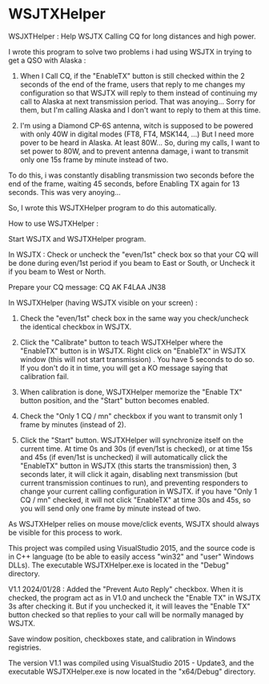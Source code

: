 # WSJTXHelper
WSJXTHelper : Help WSJTX Calling CQ for long distances and high power.

I wrote this program to solve two problems i had using WSJTX in trying to get a QSO with Alaska :

1) When I Call CQ, if the "EnableTX" button is still checked within the 2 seconds of the end of the frame, 
   users that reply to me changes my configuration so that WSJTX will reply to them instead of continuing 
   my call to Alaska at next transmission period. 
   That was anoying... 
   Sorry for them, but I'm calling Alaska and I don't want to reply to them at this time.

2) I'm using a Diamond CP-6S antenna, witch is supposed to be powered with only 40W in digital modes (FT8, FT4, MSK144, ...)
   But I need more pover to be heard in Alaska. At least 80W...
   So, during my calls, I want to set power to 80W, and to prevent antenna damage, 
   i want to transmit only one 15s frame by minute instead of two. 

To do this, i was constantly disabling transmission two seconds before the end of the frame, 
waiting 45 seconds, before Enabling TX again for 13 seconds. This was very anoying...

So, I wrote this WSJTXHelper program to do this automatically.

How to use WSJTXHelper :

Start WSJTX and WSJTXHelper program.

In WSJTX :
  Check or uncheck the "even/1st" check box so that your CQ will be done during even/1st period if you beam to East or South,
  or Uncheck it if you beam to West or North.

  Prepare your CQ message: 
    CQ AK F4LAA JN38

In WSJTXHelper (having WSJTX visible on your screen) :

  1) Check the "even/1st" check box in the same way you check/uncheck the identical checkbox in WSJTX.

  2) Click the "Calibrate" button to teach WSJTXHelper where the "EnableTX" button is in WSJTX.
     Right click on "EnableTX" in WSJTX window (this will not start transmission) .
     You have 5 seconds to do so.
     If you don't do it in time, you will get a KO message saying that calibration fail.

  3) When calibration is done, WSJTXHelper memorize the "Enable TX" button position, 
     and the "Start" button becomes enabled.

  4) Check the "Only 1 CQ / mn" checkbox if you want to transmit only 1 frame by minutes (instead of 2).

  5) Click the "Start" button.
     WSJTXHelper will synchronize itself on the current time.
     At time 0s and 30s (if even/1st is checked), or at time 15s and 45s (if even/1st is unchecked)
     il will automatically click the "EnableTX" button in WSJTX (this starts the transmission)
     then, 3 seconds later, it will click it again, disabling next transmission (but current transmission continues to run), 
     and preventing responders to change your current calling configuration in WSJTX.
     if you have "Only 1 CQ / mn" checked, it will not click "EnableTX" at time 30s and 45s, 
     so you will send only one frame by minute instead of two.

As WSJTXHelper relies on mouse move/click events, WSJTX should always be visible for this process to work.

This project was compiled using VisualStudio 2015, 
and the source code is in C++ language (to be able to easily access "win32" and "user" Windows DLLs).
The executable WSJTXHelper.exe is located in the "Debug" directory.

V1.1 2024/01/28 :
  Added the "Prevent Auto Reply" checkbox. When it is checked, the program act as in V1.0 
  and uncheck the "Enable TX" in WSJTX 3s after checking it.
  But if you unchecked it, it will leaves the "Enable TX" button checked so that replies to your call will be normally managed by WSJTX.

  Save window position, checkboxes state, and calibration in Windows registries.

  The version V1.1 was compiled using VisualStudio 2015 - Update3, 
  and the executable WSJTXHelper.exe is now located in the "x64/Debug" directory.


